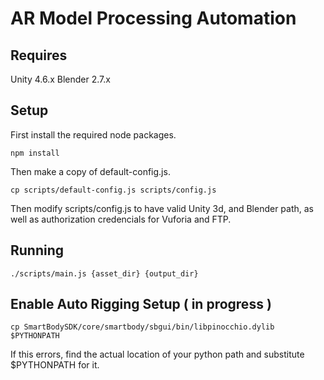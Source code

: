 # AR Model Processing Automation

## Requires 
Unity 4.6.x
Blender 2.7.x

## Setup 

First install the required node packages.

```
npm install
```

Then make a copy of default-config.js.

```
cp scripts/default-config.js scripts/config.js
```

Then modify scripts/config.js to have valid Unity 3d, and Blender path, as well as authorization credencials for Vuforia and FTP.

## Running

```
./scripts/main.js {asset_dir} {output_dir}
```


## Enable Auto Rigging Setup ( in progress )

```
cp SmartBodySDK/core/smartbody/sbgui/bin/libpinocchio.dylib $PYTHONPATH
```

If this errors, find the actual location of your python path and substitute $PYTHONPATH for it.



